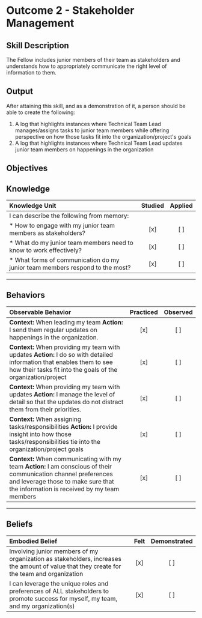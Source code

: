 # Outcome 2 - Stakeholder Management

**Skill Description**
----------
The Fellow includes junior members of their team as stakeholders and understands how to appropriately communicate the right level of information to them.

**Output**
----------
After attaining this skill, and as a demonstration of it, a person should be able to create the following:

1. A log that highlights instances where Technical Team Lead manages/assigns tasks to junior team members while offering perspective on how those tasks fit into the organization/project's goals
2. A log that highlights instances where Technical Team Lead updates junior team members on happenings in the organization


**Objectives**
----------
## **Knowledge**


| Knowledge Unit   |      Studied      | Applied |
|:-------------|:------------------:|:--------:|
| I can describe the following from memory: | | |
| * How to engage with my junior team members as stakeholders?    | [x] | [ ]  |
| * What do my junior team members need to know to work effectively?    | [x] | [ ]  |
| * What forms of communication do my junior team members respond to the most?   | [x] | [ ]  |


----------


## **Behaviors**

| Observable Behavior   |      Practiced      | Observed |
|:-------------|:------------------:|:--------:|
| **Context:** When leading my team **Action:** I send them regular updates on happenings in the organization.  | [x] | [ ]  |
| **Context:** When providing my team with updates **Action:** I do so with detailed information that enables them to see how their tasks fit into the goals of the organization/project | [x] | [ ]  |
| **Context:** When providing my team with updates **Action:** I manage the level of detail so that the updates do not distract them from their priorities.  | [x] | [ ]  |
| **Context:** When assigning tasks/responsibilities **Action:** I provide insight into how those tasks/responsibilities tie into the organization/project goals  | [x] | [ ]  |
| **Context:** When communicating with my team **Action:** I am conscious of their communication channel preferences and leverage those to make sure that the information is received by my team members |   [x]   |   [ ]  |

----------


## **Beliefs**


| Embodied Belief   |      Felt      | Demonstrated |
|:-------------|:------------------:|:--------:|
| Involving junior members of my organization as stakeholders, increases the amount of value that they create for the team and organization | [x] | [ ]  |
| I can leverage the unique roles and preferences of ALL stakeholders to promote success for myself, my team, and my organization(s) | [x] | [ ]  |
